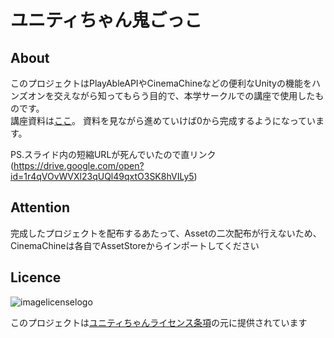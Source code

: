 # ユニティちゃん鬼ごっこ

## About
このプロジェクトはPlayAbleAPIやCinemaChineなどの便利なUnityの機能をハンズオンを交えながら知ってもらう目的で、本学サークルでの講座で使用したものです。<br>
講座資料は[ここ](https://drive.google.com/open?id=1Wz4Qv3w78ktWGR_23kqCNLOFkVCcswgO)。
資料を見ながら進めていけば0から完成するようになっています。

PS.スライド内の短縮URLが死んでいたので直リンク(https://drive.google.com/open?id=1r4qVOvWVXl23qUQl49qxtO3SK8hVILy5)

## Attention
完成したプロジェクトを配布するあたって、Assetの二次配布が行えないため、CinemaChineは各自でAssetStoreからインポートしてください


## Licence

![imagelicenselogo](https://user-images.githubusercontent.com/27915590/45353520-f95c7080-b5f5-11e8-9fc2-6000fe3b6a0b.png)

このプロジェクトは[ユニティちゃんライセンス条項](http://unity-chan.com/contents/license_jp/)の元に提供されています
